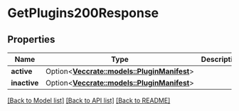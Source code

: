 # GetPlugins200Response

## Properties

Name | Type | Description | Notes
------------ | ------------- | ------------- | -------------
**active** | Option<[**Vec<crate::models::PluginManifest>**](PluginManifest.md)> |  | [optional]
**inactive** | Option<[**Vec<crate::models::PluginManifest>**](PluginManifest.md)> |  | [optional]

[[Back to Model list]](../README.md#documentation-for-models) [[Back to API list]](../README.md#documentation-for-api-endpoints) [[Back to README]](../README.md)


